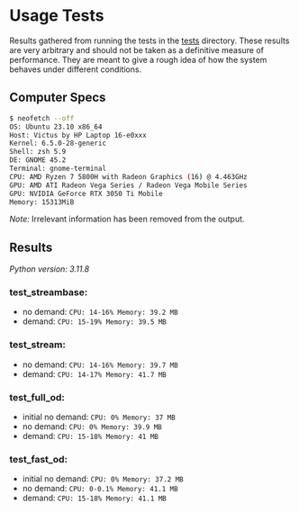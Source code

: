 # Usage Tests

Results gathered from running the tests in the [tests](tests/) directory. These results are very arbitrary and should not be taken as a definitive measure of performance. They are meant to give a rough idea of how the system behaves under different conditions.

## Computer Specs

```bash
$ neofetch --off
OS: Ubuntu 23.10 x86_64
Host: Victus by HP Laptop 16-e0xxx
Kernel: 6.5.0-28-generic
Shell: zsh 5.9
DE: GNOME 45.2
Terminal: gnome-terminal
CPU: AMD Ryzen 7 5800H with Radeon Graphics (16) @ 4.463GHz
GPU: AMD ATI Radeon Vega Series / Radeon Vega Mobile Series
GPU: NVIDIA GeForce RTX 3050 Ti Mobile
Memory: 15313MiB
```

*Note:* Irrelevant information has been removed from the output.

## Results

*Python version: 3.11.8*

### test_streambase:
- no demand:
``CPU: 14-16% Memory: 39.2 MB``
- demand:
``CPU: 15-19% Memory: 39.5 MB``

### test_stream:
- no demand:
``CPU: 14-16% Memory: 39.7 MB``
- demand:
``CPU: 14-17% Memory: 41.7 MB``

### test_full_od:
  - initial no demand:
  ``CPU: 0% Memory: 37 MB``
  - no demand:
  ``CPU: 0% Memory: 39.9 MB``
  - demand:
  ``CPU: 15-18% Memory: 41 MB``

### test_fast_od:
  - initial no demand:
  ``CPU: 0% Memory: 37.2 MB``
  - no demand:
  ``CPU: 0-0.1% Memory: 41.1 MB``
  - demand:
  ``CPU: 15-18% Memory: 41.1 MB``
